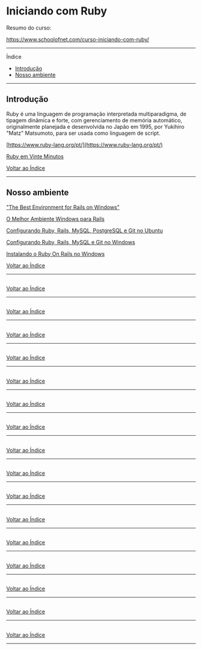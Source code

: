 # Iniciando com Ruby

Resumo do curso:

https://www.schoolofnet.com/curso-iniciando-com-ruby/

---

Índice

- [Introdução](#parte1)
- [Nosso ambiente](#parte2)
[](#parte3)
[](#parte4)
[](#parte5)
[](#parte6)
[](#parte7)
[](#parte8)
[](#parte9)
[](#parte10)
[](#parte11)
[](#parte12)
[](#parte13)
[](#parte14)
[](#parte15)
[](#parte16)
[](#parte17)
[](#parte18)

---

## <a name="parte1">Introdução</a>

Ruby é uma linguagem de programação interpretada multiparadigma, de tipagem dinâmica e forte, com gerenciamento de memória automático, originalmente planejada e desenvolvida no Japão em 1995, por Yukihiro "Matz" Matsumoto, para ser usada como linguagem de script.

[https://www.ruby-lang.org/pt/](https://www.ruby-lang.org/pt/)

[Ruby em Vinte Minutos](https://www.ruby-lang.org/pt/documentation/quickstart/)


[Voltar ao Índice](#indice)

---

## <a name="parte2">Nosso ambiente</a>


["The Best Environment for Rails on Windows"](http://www.akitaonrails.com/2016/07/26/the-year-of-linux-on-the-desktop-it-s-usable#best-windows-dev-env)

[O Melhor Ambiente Windows para Rails](http://www.akitaonrails.com/2009/01/12/o-melhor-ambiente-windows-para-rails)

[Configurando Ruby, Rails, MySQL, PostgreSQL e Git no Ubuntu](https://nandovieira.com.br/configurando-ruby-rails-mysql-postgresql-git-no-ubuntu)

[Configurando Ruby, Rails, MySQL e Git no Windows](https://nandovieira.com.br/configurando-ruby-rails-mysql-e-git-no-windows)

[Instalando o Ruby On Rails no Windows](http://www.devmedia.com.br/instalando-o-ruby-on-rails-no-windows/20472)

[Voltar ao Índice](#indice)

---

## <a name="parte3"> </a>

[Voltar ao Índice](#indice)

---

## <a name="parte4"> </a>

[Voltar ao Índice](#indice)

---

## <a name="parte5"> </a>

[Voltar ao Índice](#indice)

---

## <a name="parte6"> </a>

[Voltar ao Índice](#indice)

---

## <a name="parte7"> </a>

[Voltar ao Índice](#indice)

---

## <a name="parte8"> </a>

[Voltar ao Índice](#indice)

---

## <a name="parte9"> </a>

[Voltar ao Índice](#indice)

---

## <a name="parte10"> </a>

[Voltar ao Índice](#indice)

---

## <a name="parte11"> </a>

[Voltar ao Índice](#indice)

---

## <a name="parte12"> </a>

[Voltar ao Índice](#indice)

---

## <a name="parte13"> </a>

[Voltar ao Índice](#indice)

---

## <a name="parte14"> </a>

[Voltar ao Índice](#indice)

---

## <a name="parte15"> </a>

[Voltar ao Índice](#indice)

---

## <a name="parte16"> </a>

[Voltar ao Índice](#indice)

---

## <a name="parte17"> </a>

[Voltar ao Índice](#indice)

---

## <a name="parte18"> </a>

[Voltar ao Índice](#indice)

---